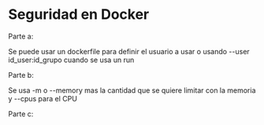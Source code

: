 # Seguridad en Docker

Parte a:

Se puede usar un dockerfile para definir el usuario a usar o usando --user id_user:id_grupo cuando se usa un run

Parte b:

Se usa -m o --memory mas la cantidad que se quiere limitar con la memoria y --cpus para el CPU 

Parte c:

